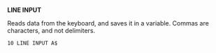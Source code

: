 **LINE INPUT**

Reads data from the keyboard, and saves it in a variable.  Commas are characters, and not delimiters.

```ecb2
10 LINE INPUT A$
```
